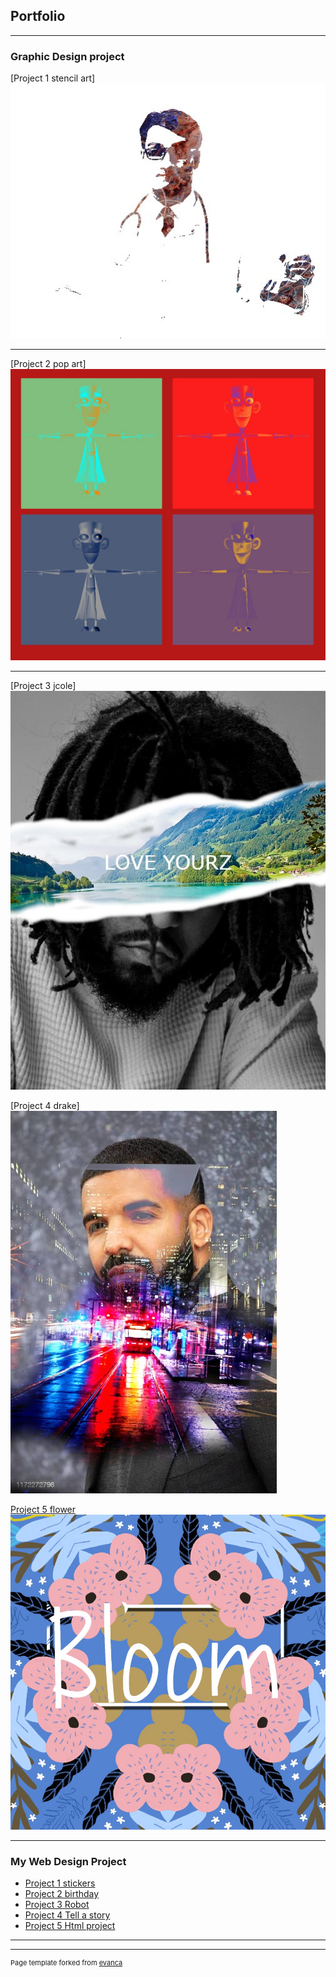 ## Portfolio

---

### Graphic Design project

[Project 1 stencil art]
<img src="images/scien.jpg?raw=true"/>

---
[Project 2 pop art]
<img src="images/pop art.jpg?raw=true"/>

---
[Project 3 jcole]
<img src="images/jcole.jpg?raw=true"/>

[Project 4 drake]
<img src="images/drake.jpg?raw=true"/>

[Project 5 flower](http://example.com/)
<img src="images/blue-flower-illustration-erin-wallace.jpg?raw=true"/>


---

### My Web Design Project

- [Project 1 stickers](https://trinket.io/html/3c09f170fe)
- [Project 2 birthday](https://trinket.io/html/6227cf49fc)
- [Project 3 Robot](https://trinket.io/html/a71e163454)
- [Project 4 Tell a story](https://trinket.io/html/b850ea70b7)
- [Project 5 Html project](https://trinket.io/html/71f18fbd07)

---




---
<p style="font-size:11px">Page template forked from <a href="https://github.com/evanca/quick-portfolio">evanca</a></p>
<!-- Remove above link if you don't want to attibute -->
